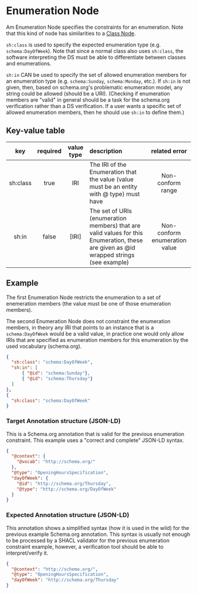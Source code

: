 # Enumeration Node

Am Enumeration Node specifies the constraints for an enumeration. Note that this kind of node has similarities to a [Class Node](./Class.md).

`sh:class` is used to specify the expected enumeration type (e.g. `schema:DayOfWeek`). Note that since a normal class also uses `sh:class`, the software interpreting the DS must be able to differentiate between classes and enumerations.

`sh:in` CAN be used to specify the set of allowed enumeration members for an enumeration type (e.g. `schema:Sunday`, `schema:Monday`, etc.). If `sh:in` is not given, then, based on schema.org's problematic enumeration model, any string could be allowed (should be a URI). (Checking if enumeration members are "valid" in general should be a task for the schema.org verification rather than a DS verification. If a user wants a specific set of allowed enumeration members, then he should use `sh:in` to define them.)

## Key-value table

| key | required | value type | description | related error |
| :---: | :---: | :---: | :--- | :---: |
| sh:class | true | IRI | The IRI of the Enumeration that the value (value must be an entity with @ type) must have | Non-conform range |
| sh:in | false | [IRI] | The set of URIs (enumeration members) that are valid values for this Enumeration, these are given as @id wrapped strings (see example) | Non-conform enumeration value |

## Example

The first Enumeration Node restricts the enumeration to a set of enemeration members (the value must be one of those enumeration members).

The second Enumeration Node does not constraint the enumeration members, in theory any IRI that points to an instance that is a `schema:DayOfWeek` would be a valid value, in practice one would only allow IRIs that are specified as enumeration members for this enumeration by the used vocabulary (schema.org).

```json
{
  "sh:class": "schema:DayOfWeek",
  "sh:in": [
      { "@id": "schema:Sunday"},
      { "@id": "schema:Thursday"}
  ]
},
{
  "sh:class": "schema:DayOfWeek"
}
```

### Target Annotation structure (JSON-LD)

This is a Schema.org annotation that is valid for the previous enumeration constraint. This example uses a "correct and complete" JSON-LD syntax.

```json
{
  "@context": {
    "@vocab": "http://schema.org/"
  },
  "@type": "OpeningHoursSpecification",
  "dayOfWeek": {
    "@id": "http://schema.org/Thursday",
    "@type": "http://schema.org/DayOfWeek"
  }
}
```

### Expected Annotation structure (JSON-LD)

This annotation shows a simplified syntax (how it is used in the wild) for the previous example Schema.org annotation. This syntax is usually not enough to be processed by a SHACL validator for the previous enumeration constraint example, however, a verification tool should be able to interpret/verify it.

```json
{
  "@context": "http://schema.org/",
  "@type": "OpeningHoursSpecification",
  "dayOfWeek": "http://schema.org/Thursday"
}
```
